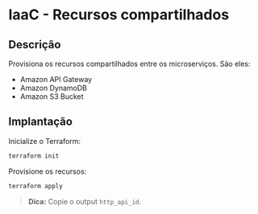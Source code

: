# IaaC - Recursos compartilhados
## Descrição
Provisiona os recursos compartilhados entre os microserviços. São eles:
- Amazon API Gateway
- Amazon DynamoDB
- Amazon S3 Bucket

## Implantação
Inicialize o Terraform:
```bash
terraform init
```

Provisione os recursos:
```bash
terraform apply
```

> **Dica:** Copie o output `http_api_id`.
